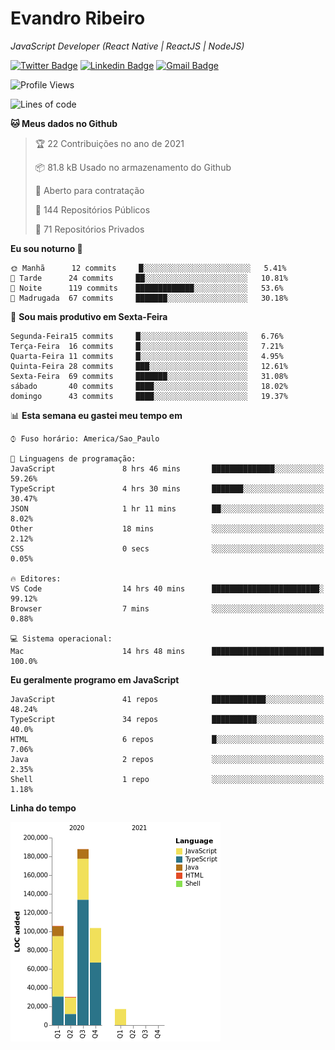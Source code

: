 # Evandro **Ribeiro**

*JavaScript Developer (React Native | ReactJS | NodeJS)*

[![Twitter Badge](https://img.shields.io/badge/-@ribeiroevandro-201B2D?style=flat-square&labelColor=201B2D&logo=twitter&logoColor=white&link=https://twitter.com/ribeiroevandro)](https://twitter.com/ribeiroevandro) 
[![Linkedin Badge](https://img.shields.io/badge/-Evandro%20Ribeiro-201B2D?style=flat-square&logo=Linkedin&logoColor=white&link=https://www.linkedin.com/in/ribeiroevandro)](https://www.linkedin.com/in/ribeiroevandro) 
[![Gmail Badge](https://img.shields.io/badge/-oi@ribeiroevandro.com.br-201B2D?style=flat-square&logo=Gmail&logoColor=white&link=mailto:oi@ribeiroevandro.com.br)](mailto:oi@ribeiroevandro.com.br)


<!--START_SECTION:waka-->
![Profile Views](http://img.shields.io/badge/Visualizac%C3%B5es%20do%20perfil-0-blue)

![Lines of code](https://img.shields.io/badge/Desde%20o%20Hello%20World%20eu%20escrevi-444414%20linhas%20de%20c%C3%B3digo-blue)

**🐱 Meus dados no Github** 

> 🏆 22 Contribuições no ano de 2021
 > 
> 📦 81.8 kB Usado no armazenamento do Github 
 > 
> 💼 Aberto para contratação
 > 
> 📜 144 Repositórios Públicos 
 > 
> 🔑 71 Repositórios Privados  
 > 
**Eu sou noturno 🦉** 

```text
🌞 Manhã      12 commits     █░░░░░░░░░░░░░░░░░░░░░░░░   5.41% 
🌆 Tarde      24 commits     ██░░░░░░░░░░░░░░░░░░░░░░░   10.81% 
🌃 Noite      119 commits    █████████████░░░░░░░░░░░░   53.6% 
🌙 Madrugada  67 commits     ███████░░░░░░░░░░░░░░░░░░   30.18%

```
📅 **Sou mais produtivo em Sexta-Feira** 

```text
Segunda-Feira15 commits     █░░░░░░░░░░░░░░░░░░░░░░░░   6.76% 
Terça-Feira  16 commits     █░░░░░░░░░░░░░░░░░░░░░░░░   7.21% 
Quarta-Feira 11 commits     █░░░░░░░░░░░░░░░░░░░░░░░░   4.95% 
Quinta-Feira 28 commits     ███░░░░░░░░░░░░░░░░░░░░░░   12.61% 
Sexta-Feira  69 commits     ███████░░░░░░░░░░░░░░░░░░   31.08% 
sábado       40 commits     ████░░░░░░░░░░░░░░░░░░░░░   18.02% 
domingo      43 commits     ████░░░░░░░░░░░░░░░░░░░░░   19.37%

```


📊 **Esta semana eu gastei meu tempo em** 

```text
⌚︎ Fuso horário: America/Sao_Paulo

💬 Linguagens de programação: 
JavaScript               8 hrs 46 mins       ██████████████░░░░░░░░░░░   59.26% 
TypeScript               4 hrs 30 mins       ███████░░░░░░░░░░░░░░░░░░   30.47% 
JSON                     1 hr 11 mins        ██░░░░░░░░░░░░░░░░░░░░░░░   8.02% 
Other                    18 mins             ░░░░░░░░░░░░░░░░░░░░░░░░░   2.12% 
CSS                      0 secs              ░░░░░░░░░░░░░░░░░░░░░░░░░   0.05%

🔥 Editores: 
VS Code                  14 hrs 40 mins      ████████████████████████░   99.12% 
Browser                  7 mins              ░░░░░░░░░░░░░░░░░░░░░░░░░   0.88%

💻 Sistema operacional: 
Mac                      14 hrs 48 mins      █████████████████████████   100.0%

```

**Eu geralmente programo em JavaScript** 

```text
JavaScript               41 repos            ████████████░░░░░░░░░░░░░   48.24% 
TypeScript               34 repos            ██████████░░░░░░░░░░░░░░░   40.0% 
HTML                     6 repos             █░░░░░░░░░░░░░░░░░░░░░░░░   7.06% 
Java                     2 repos             ░░░░░░░░░░░░░░░░░░░░░░░░░   2.35% 
Shell                    1 repo              ░░░░░░░░░░░░░░░░░░░░░░░░░   1.18%

```


**Linha do tempo**

![Chart not found](https://raw.githubusercontent.com/ribeiroevandro/ribeiroevandro/master/charts/bar_graph.png) 


<!--END_SECTION:waka-->
